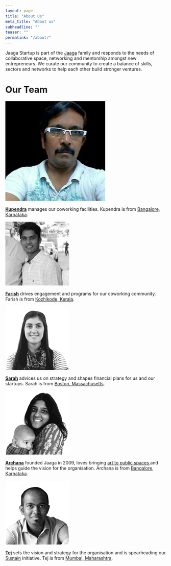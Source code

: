 ```yaml
---
layout: page
title: "About Us"
meta_title: "About us"
subheadline: ""
teaser: ""
permalink: "/about/"
---
```


Jaaga Startup is part of the [Jaaga](http://jaaga.in) family and responds to the needs of collaborative space, networking and mentorship amongst new entrepreneurs. We curate our community to create a balance of skills, sectors and networks to help each other build stronger ventures.


# Our Team

![Kupendra](/images/kupendra.jpg)

**[Kupendra](https://www.facebook.com/kupendra.kumar.90)** manages our coworking facilities. Kupendra is from [Bangalore, Karnataka](https://goo.gl/maps/SPB766JUkvQ2).

![Farish](/images/farish.png)

**[Farish](https://www.linkedin.com/in/farishcv)** drives engagement and programs for our coworking community. Farish is from [Kozhikode, Kerala](https://goo.gl/maps/CnNPK88snFy).

![Sarah](/images/sarah.png)

**[Sarah](https://twitter.com/sarahdpatel)** advices us on strategy and shapes financial plans for us and our startups. Sarah is from [Boston, Massachusetts](https://goo.gl/maps/aYCEYntd3tA2).

![Archana](/images/archana.png)

**[Archana](https://twitter.com/arcnoid)** founded Jaaga in 2009, loves bringing [art to public spaces ](http://jaaga.in/dna/) and helps guide the vision for the organisation. Archana is from [Bangalore, Karnataka](https://goo.gl/maps/SPB766JUkvQ2).

![Tej](/images/tej.png)

**[Tej](https://twitter.com/tejpochiraju)** sets the vision and strategy for the organisation and is spearheading our [Sustain](/sustain/) initiative. Tej is from [Mumbai, Maharashtra](https://goo.gl/maps/882ynxUVSTu).